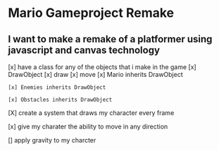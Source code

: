 # Mario Gameproject Remake

## I want to make a remake of a platformer using javascript and canvas technology

[x] have a class for any of the objects that i make in the game
    [x] DrawObject
        [x] draw
        [x] move
    [x] Mario inherits DrawObject

    [x] Enemies inherits DrawObject

    [x] Obstacles inherits DrawObject

[X] create a system that draws my character every frame

[x] give my charater the ability to move in any direction

[] apply gravity to my charcter